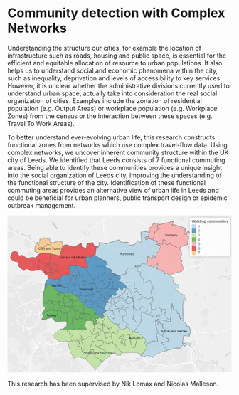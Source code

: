 # Community detection with Complex Networks

Understanding the structure our cities, for example the location of infrastructure such as roads, housing and public space, is essential for the efficient and equitable allocation of resource to urban populations. It also helps us to understand social and economic phenomena within the city, such as inequality, deprivation and levels of accessibility to key services. However, it is unclear whether the administrative divisions currently used to understand urban space, actually take into consideration the real social organization of cities. Examples include the zonation of residential population (e.g. Output Areas) or workplace population (e.g. Workplace Zones) from the census or the interaction between these spaces (e.g. Travel To Work Areas). 

To better understand ever-evolving urban life, this research constructs functional zones from networks which use complex travel-flow data. Using complex networks, we uncover inherent community structure within the UK city of Leeds. We identified that Leeds consists of 7 functional commuting areas. Being able to identify these communities provides a unique insight into the social organization of Leeds city, improving the understanding of the functional structure of the city. Identification of these functional commuting areas provides an alternative view of urban life in Leeds and could be beneficial for urban planners, public transport design or epidemic outbreak management.

![Functional commuting areas detected within Leeds](https://github.com/IvanaKocanova/Community_detection_with_Complex_Networks/blob/master/maps/Walktrap_communities.PNG)

This research has been supervised by Nik Lomax and Nicolas Malleson.
